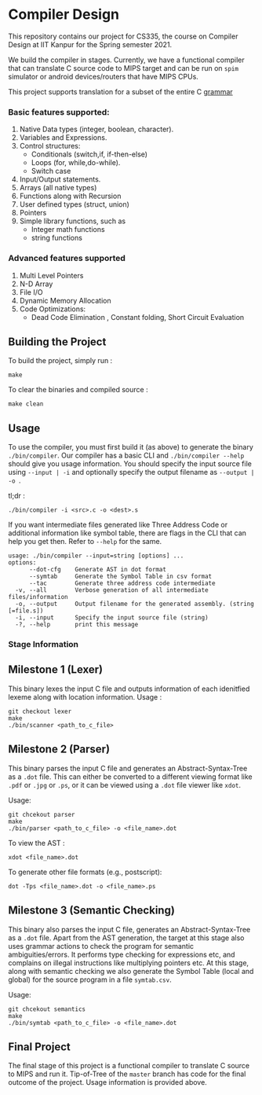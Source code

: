 # Compiler Design

This repository contains our project for CS335, the course on Compiler Design at IIT Kanpur for the Spring semester 2021.

We build the compiler in stages. Currently, we have a functional compiler that can translate C source code to MIPS target and can be run on `spim` simulator or android devices/routers that have MIPS CPUs.

This project supports translation for a subset of the entire C [grammar](src/grammar.y)

### Basic features supported:

1. Native Data types (integer, boolean, character).  
2. Variables and Expressions.
3. Control structures: 
    - Conditionals (switch,if, if-then-else)
    - Loops (for, while,do-while). 
    - Switch case 
4. Input/Output statements.
5. Arrays (all native types)
6. Functions along with Recursion
7. User defined types (struct, union)
8. Pointers 
9. Simple library functions, such as
    - Integer math functions
    - string functions

### Advanced features supported

1. Multi Level Pointers
2. N-D Array
3. File I/O
4. Dynamic Memory Allocation
5. Code Optimizations: 
    - Dead Code Elimination , Constant folding, Short Circuit Evaluation


## Building the Project 

To build the project, simply run :

```
make
```

To clear the binaries and compiled source : 

```
make clean
```

## Usage

To use the compiler, you must first build it (as above) to generate the binary `./bin/compiler`. Our compiler has a basic CLI and `./bin/compiler --help` should give you usage information. You should specify the input source file using `--input | -i` and optionally specify the output filename as `--output | -o `. 

tl;dr :
```
./bin/compiler -i <src>.c -o <dest>.s
```

If you want intermediate files generated like Three Address Code or additional information like symbol table, there are flags in the CLI that can help you get then. Refer to `--help` for the same.

```
usage: ./bin/compiler --input=string [options] ... 
options:
      --dot-cfg    Generate AST in dot format
      --symtab     Generate the Symbol Table in csv format
      --tac        Generate three address code intermediate
  -v, --all        Verbose generation of all intermediate files/information
  -o, --output     Output filename for the generated assembly. (string [=file.s])
  -i, --input      Specify the input source file (string)
  -?, --help       print this message
```

### Stage Information

## Milestone 1 (Lexer)

This binary lexes the input C file and outputs information of each idenitfied lexeme along with location information.
Usage :

```
git checkout lexer
make 
./bin/scanner <path_to_c_file>
```

## Milestone 2 (Parser)

This binary parses the input C file and generates an Abstract-Syntax-Tree as a `.dot` file. This can either be converted to a different viewing format like `.pdf` or `.jpg` or `.ps`, or it can be viewed using a `.dot` file viewer like `xdot`.

Usage: 
```
git chcekout parser
make
./bin/parser <path_to_c_file> -o <file_name>.dot
```
To view the AST : 
```
xdot <file_name>.dot
```
To generate other file formats (e.g., postscript):

```
dot -Tps <file_name>.dot -o <file_name>.ps
```

## Milestone 3 (Semantic Checking)

This binary also parses the input C file, generates an Abstract-Syntax-Tree as a `.dot` file. Apart from the AST generation, the target at this stage also uses grammar actions to check the program for semantic ambiguities/errors. It performs type checking for expressions etc, and complains on illegal instructions like multiplying pointers etc. At this stage, along with semantic checking we also generate the Symbol Table (local and global) for the source program in a file `symtab.csv`.

Usage: 
```
git chcekout semantics
make
./bin/symtab <path_to_c_file> -o <file_name>.dot
```

## Final Project

The final stage of this project is a functional compiler to translate C source to MIPS and run it. Tip-of-Tree of the `master` branch has code for the final outcome of the project. Usage information is provided above.